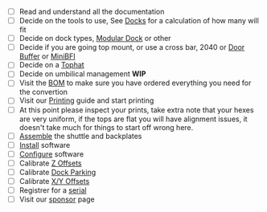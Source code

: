  - [ ] Read and understand all the documentation
 - [ ]  Decide on the tools to use, See [Docks](Docks.md) for a calculation of how many will fit
 - [ ] Decide on dock types, [Modular Dock](https://github.com/DraftShift/ModularDock) or other
 - [ ] Decide if you are going top mount, or use a cross bar, 2040 or [Door Buffer](https://github.com/DraftShift/DoorBuffer) or [MiniBFI](https://github.com/DraftShift/StealthChanger/tree/main/UserMods/BT123/MiniBFI%20%2B%20MicroBFI)
 - [ ] Decide on a [Tophat](https://github.com/DraftShift/Tophat)
 - [ ] Decide on umbilical management **WIP**
 - [ ] Visit the [BOM](Bill-of-Materials.md) to make sure you have ordered everything you need for the convertion
 - [ ] Visit our [Printing](Printing.md) guide and start printing
 - [ ] At this point please inspect your prints, take extra note that your hexes are very uniform, if the tops are flat you will have alignment issues, it doesn't take much for things to start off wrong here.
 - [ ] [Assemble](Shuttle.md) the shuttle and backplates
 - [ ] [Install](Installation.md) software
 - [ ] [Configure](Configuration.md) software
 - [ ] Calibrate [Z Offsets](Calibration.md#z-offset)
 - [ ] Calibrate [Dock Parking](Calibration.md#dock-parking)
 - [ ] Calibrate [X/Y Offsets](Calibration.md#xy-offset)
 - [ ] Registrer for a [serial](Serials.md)
 - [ ] Visit our [sponsor](https://github.com/sponsors/DraftShift) page
